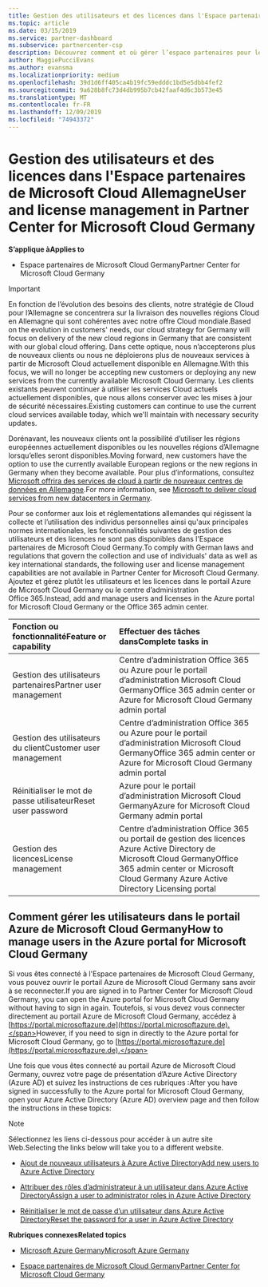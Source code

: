 ```yaml
---
title: Gestion des utilisateurs et des licences dans l'Espace partenaires de Microsoft Cloud Germany | Espace partenaires de Microsoft Cloud Germany
ms.topic: article
ms.date: 03/15/2019
ms.service: partner-dashboard
ms.subservice: partnercenter-csp
description: Découvrez comment et où gérer l’espace partenaires pour les partenaires, les clients et les licences de Microsoft Cloud Allemagne, ainsi que les réinitialisations de mot de passe.
author: MaggiePucciEvans
ms.author: evansma
ms.localizationpriority: medium
ms.openlocfilehash: 39d1d6ff405ca4b19fc59edddc1bd5e5dbb4fef2
ms.sourcegitcommit: 9a628b8fc73d4db995b7cb42faaf4d6c3b573e45
ms.translationtype: MT
ms.contentlocale: fr-FR
ms.lasthandoff: 12/09/2019
ms.locfileid: "74943372"
---
```

# <a name="user-and-license-management-in-partner-center-for-microsoft-cloud-germany"></a><span data-ttu-id="0a795-103">Gestion des utilisateurs et des licences dans l'Espace partenaires de Microsoft Cloud Allemagne</span><span class="sxs-lookup"><span data-stu-id="0a795-103">User and license management in Partner Center for Microsoft Cloud Germany</span></span>

<span data-ttu-id="0a795-104">**S’applique à**</span><span class="sxs-lookup"><span data-stu-id="0a795-104">**Applies to**</span></span>

-  <span data-ttu-id="0a795-105">Espace partenaires de Microsoft Cloud Germany</span><span class="sxs-lookup"><span data-stu-id="0a795-105">Partner Center for Microsoft Cloud Germany</span></span>

> [!IMPORTANT]
> <span data-ttu-id="0a795-106">En fonction de l’évolution des besoins des clients, notre stratégie de Cloud pour l’Allemagne se concentrera sur la livraison des nouvelles régions Cloud en Allemagne qui sont cohérentes avec notre offre Cloud mondiale.</span><span class="sxs-lookup"><span data-stu-id="0a795-106">Based on the evolution in customers' needs, our cloud strategy for Germany will focus on delivery of the new cloud regions in Germany that are consistent with our global cloud offering.</span></span> <span data-ttu-id="0a795-107">Dans cette optique, nous n’accepterons plus de nouveaux clients ou nous ne déploierons plus de nouveaux services à partir de Microsoft Cloud actuellement disponible en Allemagne.</span><span class="sxs-lookup"><span data-stu-id="0a795-107">With this focus, we will no longer be accepting new customers or deploying any new services from the currently available Microsoft Cloud Germany.</span></span> <span data-ttu-id="0a795-108">Les clients existants peuvent continuer à utiliser les services Cloud actuels actuellement disponibles, que nous allons conserver avec les mises à jour de sécurité nécessaires.</span><span class="sxs-lookup"><span data-stu-id="0a795-108">Existing customers can continue to use the current cloud services available today, which we'll maintain with necessary security updates.</span></span>
>  
> <span data-ttu-id="0a795-109">Dorénavant, les nouveaux clients ont la possibilité d’utiliser les régions européennes actuellement disponibles ou les nouvelles régions d’Allemagne lorsqu’elles seront disponibles.</span><span class="sxs-lookup"><span data-stu-id="0a795-109">Moving forward, new customers have the option to use the currently available European regions or the new regions in Germany when they become available.</span></span> <span data-ttu-id="0a795-110">Pour plus d’informations, consultez [Microsoft offrira des services de cloud à partir de nouveaux centres de données en Allemagne](https://news.microsoft.com/europe/2018/08/31/microsoft-to-deliver-cloud-services-from-new-datacentres-in-germany-in-2019-to-meet-evolving-customer-needs/).</span><span class="sxs-lookup"><span data-stu-id="0a795-110">For more information, see [Microsoft to deliver cloud services from new datacenters in Germany](https://news.microsoft.com/europe/2018/08/31/microsoft-to-deliver-cloud-services-from-new-datacentres-in-germany-in-2019-to-meet-evolving-customer-needs/).</span></span>

<span data-ttu-id="0a795-111">Pour se conformer aux lois et réglementations allemandes qui régissent la collecte et l’utilisation des individus personnelles ainsi qu'aux principales normes internationales, les fonctionnalités suivantes de gestion des utilisateurs et des licences ne sont pas disponibles dans l'Espace partenaires de Microsoft Cloud Germany.</span><span class="sxs-lookup"><span data-stu-id="0a795-111">To comply with German laws and regulations that govern the collection and use of individuals' data as well as key international standards, the following user and license management capabilities are not available in Partner Center for Microsoft Cloud Germany.</span></span> <span data-ttu-id="0a795-112">Ajoutez et gérez plutôt les utilisateurs et les licences dans le portail Azure de Microsoft Cloud Germany ou le centre d’administration Office 365.</span><span class="sxs-lookup"><span data-stu-id="0a795-112">Instead, add and manage users and licenses in the Azure portal for Microsoft Cloud Germany or the Office 365 admin center.</span></span>

<span data-ttu-id="0a795-113">Fonction ou fonctionnalité</span><span class="sxs-lookup"><span data-stu-id="0a795-113">Feature or capability</span></span> | <span data-ttu-id="0a795-114">Effectuer des tâches dans</span><span class="sxs-lookup"><span data-stu-id="0a795-114">Complete tasks in</span></span>
:--- | :---
<span data-ttu-id="0a795-115">Gestion des utilisateurs partenaires</span><span class="sxs-lookup"><span data-stu-id="0a795-115">Partner user management</span></span> | <span data-ttu-id="0a795-116">Centre d’administration Office 365 ou Azure pour le portail d’administration Microsoft Cloud Germany</span><span class="sxs-lookup"><span data-stu-id="0a795-116">Office 365 admin center or Azure for Microsoft Cloud Germany admin portal</span></span>
<span data-ttu-id="0a795-117">Gestion des utilisateurs du client</span><span class="sxs-lookup"><span data-stu-id="0a795-117">Customer user management</span></span> | <span data-ttu-id="0a795-118">Centre d’administration Office 365 ou Azure pour le portail d’administration Microsoft Cloud Germany</span><span class="sxs-lookup"><span data-stu-id="0a795-118">Office 365 admin center or Azure for Microsoft Cloud Germany admin portal</span></span>
<span data-ttu-id="0a795-119">Réinitialiser le mot de passe utilisateur</span><span class="sxs-lookup"><span data-stu-id="0a795-119">Reset user password</span></span> | <span data-ttu-id="0a795-120">Azure pour le portail d’administration Microsoft Cloud Germany</span><span class="sxs-lookup"><span data-stu-id="0a795-120">Azure for Microsoft Cloud Germany admin portal</span></span>
<span data-ttu-id="0a795-121">Gestion des licences</span><span class="sxs-lookup"><span data-stu-id="0a795-121">License management</span></span> | <span data-ttu-id="0a795-122">Centre d’administration Office 365 ou portail de gestion des licences Azure Active Directory de Microsoft Cloud Germany</span><span class="sxs-lookup"><span data-stu-id="0a795-122">Office 365 admin center or Microsoft Cloud Germany Azure Active Directory Licensing portal</span></span>

## <a name="how-to-manage-users-in-the-azure-portal-for-microsoft-cloud-germany"></a><span data-ttu-id="0a795-123">Comment gérer les utilisateurs dans le portail Azure de Microsoft Cloud Germany</span><span class="sxs-lookup"><span data-stu-id="0a795-123">How to manage users in the Azure portal for Microsoft Cloud Germany</span></span> 

<span data-ttu-id="0a795-124">Si vous êtes connecté à l'Espace partenaires de Microsoft Cloud Germany, vous pouvez ouvrir le portail Azure de Microsoft Cloud Germany sans avoir à se reconnecter.</span><span class="sxs-lookup"><span data-stu-id="0a795-124">If you are signed in to Partner Center for Microsoft Cloud Germany, you can open the Azure portal for Microsoft Cloud Germany without having to sign in again.</span></span> <span data-ttu-id="0a795-125">Toutefois, si vous devez vous connecter directement au portail Azure de Microsoft Cloud Germany, accédez à [https://portal.microsoftazure.de](https://portal.microsoftazure.de).</span><span class="sxs-lookup"><span data-stu-id="0a795-125">However, if you need to sign in directly to the Azure portal for Microsoft Cloud Germany, go to [https://portal.microsoftazure.de](https://portal.microsoftazure.de).</span></span> 

<span data-ttu-id="0a795-126">Une fois que vous êtes connecté au portail Azure de Microsoft Cloud Germany, ouvrez votre page de présentation d’Azure Active Directory (Azure AD) et suivez les instructions de ces rubriques :</span><span class="sxs-lookup"><span data-stu-id="0a795-126">After you have signed in successfully to the Azure portal for Microsoft Cloud Germany, open your Azure Active Directory (Azure AD) overview page and then follow the instructions in these topics:</span></span>

> [!NOTE]  
> <span data-ttu-id="0a795-127">Sélectionnez les liens ci-dessous pour accéder à un autre site Web.</span><span class="sxs-lookup"><span data-stu-id="0a795-127">Selecting the links below will take you to a different website.</span></span> 

-  [<span data-ttu-id="0a795-128">Ajout de nouveaux utilisateurs à Azure Active Directory</span><span class="sxs-lookup"><span data-stu-id="0a795-128">Add new users to Azure Active Directory</span></span>](https://docs.microsoft.com/azure/active-directory/active-directory-users-create-azure-portal)

-  [<span data-ttu-id="0a795-129">Attribuer des rôles d’administrateur à un utilisateur dans Azure Active Directory</span><span class="sxs-lookup"><span data-stu-id="0a795-129">Assign a user to administrator roles in Azure Active Directory</span></span>](https://docs.microsoft.com/azure/active-directory/active-directory-users-assign-role-azure-portal)

-  [<span data-ttu-id="0a795-130">Réinitialiser le mot de passe d’un utilisateur dans Azure Active Directory</span><span class="sxs-lookup"><span data-stu-id="0a795-130">Reset the password for a user in Azure Active Directory</span></span>](https://docs.microsoft.com/azure/active-directory/active-directory-users-reset-password-azure-portal)

<span data-ttu-id="0a795-131">**Rubriques connexes**</span><span class="sxs-lookup"><span data-stu-id="0a795-131">**Related topics**</span></span>

-  [<span data-ttu-id="0a795-132">Microsoft Azure Germany</span><span class="sxs-lookup"><span data-stu-id="0a795-132">Microsoft Azure Germany</span></span>](https://azure.microsoft.com/global-infrastructure/germany/)

-  [<span data-ttu-id="0a795-133">Espace partenaires de Microsoft Cloud Germany</span><span class="sxs-lookup"><span data-stu-id="0a795-133">Partner Center for Microsoft Cloud Germany</span></span>](partner-center-for-microsoft-cloud-germany.md)


